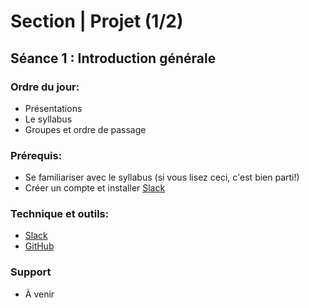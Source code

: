 # Section | Projet (1/2)
## Séance 1 : Introduction générale

### Ordre du jour:
-  Présentations
-  Le syllabus
-  Groupes et ordre de passage

### Prérequis:
- Se familiariser avec le syllabus (si vous lisez ceci, c'est bien parti!)
- Créer un compte et installer [Slack](methodesss.slack.com)

### Technique et outils:
- [Slack](methodesss.slack.com)
- [GitHub](https://github.com/)

### Support
- À venir

